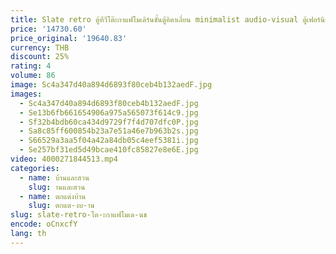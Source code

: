 ```yaml
---
title: Slate retro ตู้ทีวีโต๊ะกาแฟโมเดิร์นชั้นตู้อิตาเลี่ยน minimalist audio-visual ตู้เฟอร์นิเจอร์ไม้เนื้อแข็ง
price: '14730.60'
price_original: '19640.83'
currency: THB
discount: 25%
rating: 4
volume: 86
image: Sc4a347d40a894d6893f80ceb4b132aedF.jpg
images:
  - Sc4a347d40a894d6893f80ceb4b132aedF.jpg
  - Se13b6fb661654906a975a565073f614c9.jpg
  - Sf32b4bdb60ca434d9729f7f4d707dfc0P.jpg
  - Sa8c85ff600854b23a7e51a46e7b963b2s.jpg
  - S66529a3aa5f04a42a84db05c4eef5381i.jpg
  - Se257bf31ed5d49bcae410fc85827e8e6E.jpg
video: 4000271844513.mp4
categories:
  - name: บ้านและสวน
    slug: านและสวน
  - name: ตกแต่งบ้าน
    slug: ตกแต-งบ-าน
slug: slate-retro-โต-ะกาแฟโมเด-นช
encode: oCnxcfY
lang: th
---
```

  